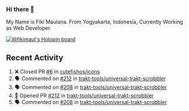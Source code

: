 ### Hi there 👋

My Name is Fiki Maulana. From Yogyakarta, Indonesia, Currently Working as Web Developer.

[![@fikimaul's Holopin board](https://holopin.io/api/user/board?user=fikimaul)](https://holopin.io/@fikimaul)

## Recent Activity

<!--START_SECTION:activity-->
1. ❌ Closed PR [#6](https://github.com/cutefishos/icons/pull/6) in [cutefishos/icons](https://github.com/cutefishos/icons)
2. 🗣 Commented on [#212](https://github.com/trakt-tools/universal-trakt-scrobbler/issues/212) in [trakt-tools/universal-trakt-scrobbler](https://github.com/trakt-tools/universal-trakt-scrobbler)
3. 🗣 Commented on [#208](https://github.com/trakt-tools/universal-trakt-scrobbler/issues/208) in [trakt-tools/universal-trakt-scrobbler](https://github.com/trakt-tools/universal-trakt-scrobbler)
4. 💪 Opened PR [#212](https://github.com/trakt-tools/universal-trakt-scrobbler/pull/212) in [trakt-tools/universal-trakt-scrobbler](https://github.com/trakt-tools/universal-trakt-scrobbler)
5. 🗣 Commented on [#208](https://github.com/trakt-tools/universal-trakt-scrobbler/issues/208) in [trakt-tools/universal-trakt-scrobbler](https://github.com/trakt-tools/universal-trakt-scrobbler)
<!--END_SECTION:activity-->
